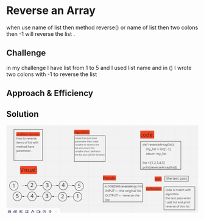 # Reverse an Array
when use name of list then method reverse() or name of list then two colons then -1 will reverse the list . 
## Challenge
in my challenge I have list from 1 to 5 and I used list name and in () I wrote two colons with -1 to reverse the list
## Approach & Efficiency
<!-- What approach did you take? Why? What is the Big O space/time for this approach? -->

## Solution
![severseArray-whitebord](python/code_challenges/array_reverse/reverseList.PNG)